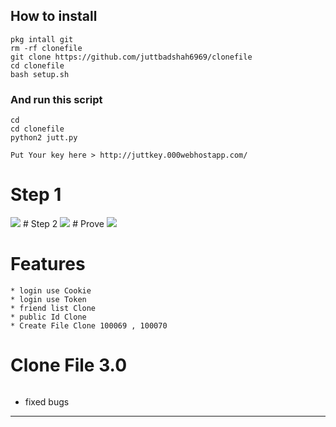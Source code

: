 ## How to install
```
pkg intall git
rm -rf clonefile
git clone https://github.com/juttbadshah6969/clonefile
cd clonefile
bash setup.sh
```
### And run this script
```
cd
cd clonefile
python2 jutt.py

Put Your key here > http://juttkey.000webhostapp.com/

```
# Step 1
<img src="https://github.com/juttbadshah6969/clonefile/blob/main/tools/copykey.jpg" />
# Step 2
<img src="https://github.com/juttbadshah6969/clonefile/blob/main/tools/putkey.jpg" />
# Prove
<img src="https://github.com/juttbadshah6969/clonefile/blob/main/tools/Prove.jpg" />

# Features
```
* login use Cookie
* login use Token
* friend list Clone
* public Id Clone
* Create File Clone 100069 , 100070
```
# Clone File 3.0
```
```
* fixed bugs
------
